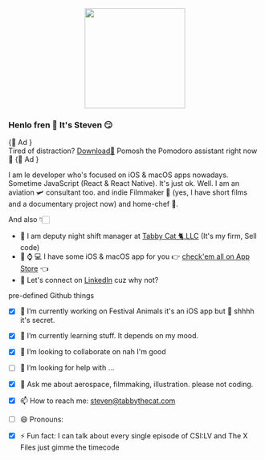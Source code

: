 
<div align="center">
	<img src="https://imgur.com/XTV5t6I.jpg" width="200" height="200" />
</div>


### Henlo fren 👋 It's Steven 😏

{🍅 Ad } <br>
Tired of distraction? [Download🚀](https://apps.apple.com/us/app/pomosh/id1515791898) Pomosh the Pomodoro assistant right now 🙌
{🍅 Ad } <br>

I am le developer who's focused on iOS & macOS apps nowadays. Sometime JavaScript (React & React Native). It's just ok. Well. I am an aviation 🛩 consultant too. and indie Filmmaker 🎥 (yes, I have short films and a documentary project now) and home-chef 🔪. 

And also 👇🏻

- 💼 I am deputy night shift manager at [Tabby Cat 🐈,LLC](https://tabbythecat.com)  (It's my firm, Sell code)
- 📱 ⌚️ 💻 I have some iOS & macOS app for you 👉 [check'em all on App Store](https://apps.apple.com/us/developer/selcuk-dolapci/id1509031121) 👈 
- 🤔 Let's connect on [LinkedIn](https://www.linkedin.com/in/stevenselcuk/) cuz why not?


pre-defined Github things

- [X] 🔭 I’m currently working on Festival Animals it's an iOS app but 🤫 shhhh it's secret. 
- [X] 🌱 I’m currently learning stuff. It depends on my mood. 
- [X] 👯 I’m looking to collaborate on nah I'm good
- [ ] 🤔 I’m looking for help with ...
- [X] 💬 Ask me about aerospace, filmmaking, illustration. please not coding.
- [X] 📫 How to reach me: steven@tabbythecat.com
- [ ] 😄 Pronouns: 
- [X] ⚡ Fun fact: I can talk about every single episode of CSI:LV and The X Files just gimme the timecode

